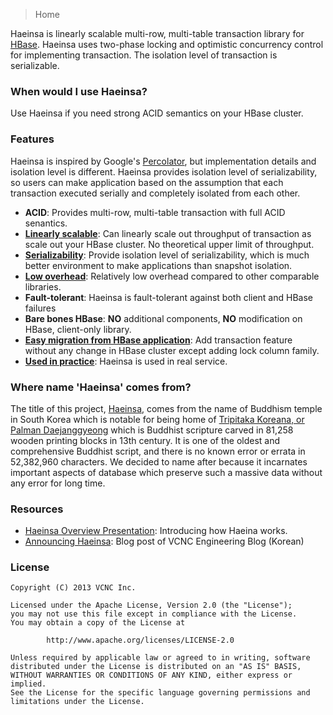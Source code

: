 > Home

Haeinsa is linearly scalable multi-row, multi-table transaction library for [HBase].
Haeinsa uses two-phase locking and optimistic concurrency control for implementing transaction.
The isolation level of transaction is serializable.

### When would I use Haeinsa?

Use Haeinsa if you need strong ACID semantics on your HBase cluster.

### Features

Haeinsa is inspired by Google's [Percolator], but implementation details and isolation level is different.
Haeinsa provides isolation level of serializability, so users can make application based on the assumption
that each transaction executed serially and completely isolated from each other.

- **ACID**: Provides multi-row, multi-table transaction with full ACID senantics.
- **[Linearly scalable](wiki/Performance)**: Can linearly scale out throughput of transaction as scale out your HBase cluster. No theoretical upper limit of throughput.
- **[Serializability]**: Provide isolation level of serializability, which is much better environment to make applications than snapshot isolation.
- **[Low overhead](wiki/Performance)**: Relatively low overhead compared to other comparable libraries.
- **Fault-tolerant**: Haeinsa is fault-tolerant against both client and HBase failures
- **Bare bones HBase**: **NO** additional components, **NO** modification on HBase, client-only library.
- **[Easy migration from HBase application](wiki/Migration-from-HBase)**: Add transaction feature without any change in HBase cluster except adding lock column family.
- **[Used in practice](wiki/Use-Case)**: Haeinsa is used in real service.

### Where name 'Haeinsa' comes from?

The title of this project, [Haeinsa], comes from the name of Buddhism temple in South Korea
which is notable for being home of [Tripitaka Koreana, or Palman Daejanggyeong] which is Buddhist scripture carved in 81,258 wooden printing blocks in 13th century.
It is one of the oldest and comprehensive Buddhist script, and there is no known error or errata in 52,382,960 characters.
We decided to name after because it incarnates important aspects of database which preserve such a massive data without any error for long time.

### Resources

- [Haeinsa Overview Presentation]: Introducing how Haeina works.
- [Announcing Haeinsa]: Blog post of VCNC Engineering Blog (Korean)

### License

	Copyright (C) 2013 VCNC Inc.
	
	Licensed under the Apache License, Version 2.0 (the "License");
	you may not use this file except in compliance with the License.
	You may obtain a copy of the License at
	
	        http://www.apache.org/licenses/LICENSE-2.0
	
	Unless required by applicable law or agreed to in writing, software
	distributed under the License is distributed on an "AS IS" BASIS,
	WITHOUT WARRANTIES OR CONDITIONS OF ANY KIND, either express or implied.
	See the License for the specific language governing permissions and
	limitations under the License.
	
[HBase]: http://hbase.apache.org/
[Serializability]: http://en.wikipedia.org/wiki/Serializability
[Percolator]: http://research.google.com/pubs/pub36726.html
[Haeinsa]: http://en.wikipedia.org/wiki/Haeinsa
[Tripitaka Koreana, or Palman Daejanggyeong]: http://en.wikipedia.org/wiki/Tripitaka_Koreana
[Haeinsa Overview Presentation]: https://speakerdeck.com/vcnc/haeinsa-overview
[Announcing Haeinsa]: http://engineering.vcnc.co.kr/2013/10/announcing-haeinsa/
